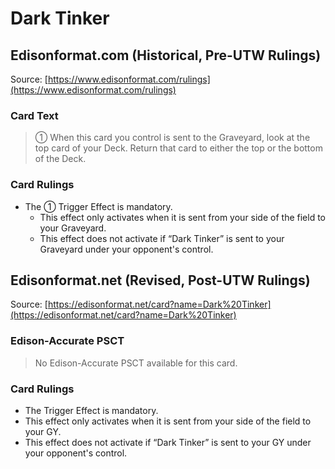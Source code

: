 # Dark Tinker

## Edisonformat.com (Historical, Pre-UTW Rulings)

Source: [https://www.edisonformat.com/rulings](https://www.edisonformat.com/rulings)

### Card Text

> ① When this card you control is sent to the Graveyard, look at the top card of your Deck. Return that card to either the top or the bottom of the Deck.

### Card Rulings

*   The ① Trigger Effect is mandatory.
    *   This effect only activates when it is sent from your side of the field to your Graveyard.
    *   This effect does not activate if “Dark Tinker” is sent to your Graveyard under your opponent's control.

## Edisonformat.net (Revised, Post-UTW Rulings)

Source: [https://edisonformat.net/card?name=Dark%20Tinker](https://edisonformat.net/card?name=Dark%20Tinker)

### Edison-Accurate PSCT

> No Edison-Accurate PSCT available for this card.

### Card Rulings

*   The Trigger Effect is mandatory.
*   This effect only activates when it is sent from your side of the field to your GY.
*   This effect does not activate if “Dark Tinker” is sent to your GY under your opponent's control.
            